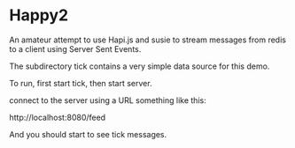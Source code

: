 # Happy2

An amateur attempt to use Hapi.js and susie to stream messages from redis 
to a client using Server Sent Events.

The subdirectory tick contains a very simple data source for this demo.

To run, first start tick, then start server.

connect to the server using a URL something like this:

http://localhost:8080/feed

And you should start to see tick messages.
